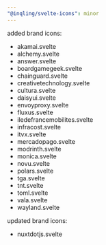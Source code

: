 ```yaml
---
"@inqling/svelte-icons": minor
---
```


added brand icons:

-   akamai.svelte
-   alchemy.svelte
-   answer.svelte
-   boardgamegeek.svelte
-   chainguard.svelte
-   creativetechnology.svelte
-   cultura.svelte
-   daisyui.svelte
-   envoyproxy.svelte
-   fluxus.svelte
-   iledefrancemobilites.svelte
-   infracost.svelte
-   itvx.svelte
-   mercadopago.svelte
-   modrinth.svelte
-   monica.svelte
-   novu.svelte
-   polars.svelte
-   tga.svelte
-   tnt.svelte
-   toml.svelte
-   vala.svelte
-   wayland.svelte

updated brand icons:

-   nuxtdotjs.svelte
